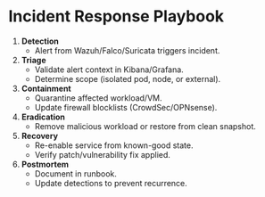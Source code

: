 # Incident Response Playbook

1. **Detection**
   - Alert from Wazuh/Falco/Suricata triggers incident.
2. **Triage**
   - Validate alert context in Kibana/Grafana.
   - Determine scope (isolated pod, node, or external).
3. **Containment**
   - Quarantine affected workload/VM.
   - Update firewall blocklists (CrowdSec/OPNsense).
4. **Eradication**
   - Remove malicious workload or restore from clean snapshot.
5. **Recovery**
   - Re-enable service from known-good state.
   - Verify patch/vulnerability fix applied.
6. **Postmortem**
   - Document in runbook.
   - Update detections to prevent recurrence.
